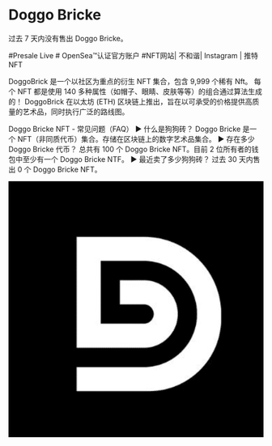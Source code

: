 # Doggo Bricke

过去 7 天内没有售出 Doggo Bricke。

#Presale Live # OpenSea™认证官方账户 #NFT网站| 不和谐| Instagram | 推特NFT

DoggoBrick 是一个以社区为重点的衍生 NFT 集合，包含 9,999 个稀有 Nft。 每个 NFT 都是使用 140 多种属性（如帽子、眼睛、皮肤等等）的组合通过算法生成的！ DoggoBrick 在以太坊 (ETH) 区块链上推出，旨在以可承受的价格提供高质量的艺术品，同时执行广泛的路线图。

Doggo Bricke NFT - 常见问题（FAQ）
▶ 什么是狗狗砖？
Doggo Bricke 是一个 NFT（非同质代币）集合。存储在区块链上的数字艺术品集合。
▶ 存在多少 Doggo Bricke 代币？
总共有 100 个 Doggo Bricke NFT。目前 2 位所有者的钱包中至少有一个 Doggo Bricke NTF。
▶ 最近卖了多少狗狗砖？
过去 30 天内售出 0 个 Doggo Bricke NFT。

![NFT](微信截图_20220902185304.png)




